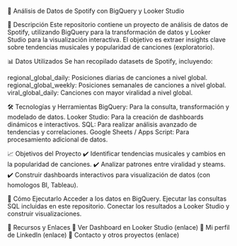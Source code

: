 🎵 Análisis de Datos de Spotify con BigQuery y Looker Studio

📌 Descripción
Este repositorio contiene un proyecto de análisis de datos de Spotify, utilizando BigQuery para la transformación de datos y Looker Studio para la visualización interactiva. El objetivo es extraer insights clave sobre tendencias musicales y popularidad de canciones (exploratorio).

📊 Datos Utilizados
Se han recopilado datasets de Spotify, incluyendo:

regional_global_daily: Posiciones diarias de canciones a nivel global.
regional_global_weekly: Posiciones semanales de canciones a nivel global.
viral_global_daily: Canciones con mayor viralidad a nivel global.

🛠️ Tecnologías y Herramientas
BigQuery: Para la consulta, transformación y modelado de datos.
Looker Studio: Para la creación de dashboards dinámicos e interactivos.
SQL: Para realizar análisis avanzado de tendencias y correlaciones.
Google Sheets / Apps Script: Para procesamiento adicional de datos.

📈 Objetivos del Proyecto
✔️ Identificar tendencias musicales y cambios en la popularidad de canciones.
✔️ Analizar patrones entre viralidad y steams.
✔️ Construir dashboards interactivos para visualización de datos (con homologos BI, Tableau).

🚀 Cómo Ejecutarlo
Acceder a los datos en BigQuery.
Ejecutar las consultas SQL incluidas en este repositorio.
Conectar los resultados a Looker Studio y construir visualizaciones.

🔗 Recursos y Enlaces
📌 Ver Dashboard en Looker Studio (enlace)
📌 Mi perfil de LinkedIn (enlace)
📌 Contacto y otros proyectos (enlace)
